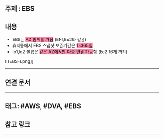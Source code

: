 

## 주제 :  EBS



## 내용 


- EBS는 <mark style="background: #FF5582A6;">AZ 범위를 가짐</mark> (ENI,Ec2와 같음)
- 휴지통에서 EBS 스냅샷 보존기간은 <mark style="background: #FF5582A6;">1~365일</mark>
- Io1,Io2 볼륨은 <mark style="background: #FF5582A6;">같은 AZ에서만 다중 연결 가능</mark>함 (Ec2 16개 까지)

![[EBS-1.png]]


----


## 연결 문서







---

## 태그: #AWS, #DVA, #EBS 







## 참고 링크




---
